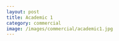 ```yaml
---
layout: post
title: Academic 1
category: commercial
image: /images/commercial/academic1.jpg
---
```

